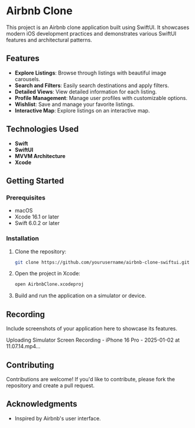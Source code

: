 # Airbnb Clone

This project is an Airbnb clone application built using SwiftUI. It showcases modern iOS development practices and demonstrates various SwiftUI features and architectural patterns.

## Features
- **Explore Listings**: Browse through listings with beautiful image carousels.
- **Search and Filters**: Easily search destinations and apply filters.
- **Detailed Views**: View detailed information for each listing.
- **Profile Management**: Manage user profiles with customizable options.
- **Wishlist**: Save and manage your favorite listings.
- **Interactive Map**: Explore listings on an interactive map.

## Technologies Used
- **Swift**
- **SwiftUI**
- **MVVM Architecture**
- **Xcode**

## Getting Started

### Prerequisites
- macOS
- Xcode 16.1 or later
- Swift 6.0.2 or later

### Installation
1. Clone the repository:
   ```bash
   git clone https://github.com/yourusername/airbnb-clone-swiftui.git
   ```
2. Open the project in Xcode:
   ```bash
   open AirbnbClone.xcodeproj
   ```
3. Build and run the application on a simulator or device.

## Recording
Include screenshots of your application here to showcase its features.

Uploading Simulator Screen Recording - iPhone 16 Pro - 2025-01-02 at 11.07.14.mp4…



## Contributing
Contributions are welcome! If you'd like to contribute, please fork the repository and create a pull request.

## Acknowledgments
- Inspired by Airbnb's user interface.
